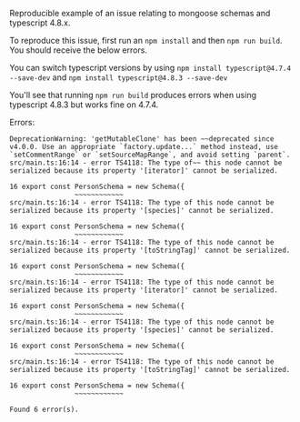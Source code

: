 Reproducible example of an issue relating to mongoose schemas and typescript 4.8.x.

To reproduce this issue, first run an `npm install` and then `npm run build`.  You should receive the below errors.  

You can switch typescript versions by using `npm install typescript@4.7.4 --save-dev` and `npm install typescript@4.8.3 --save-dev` 

You'll see that running `npm run build` produces errors when using typescript 4.8.3 but works fine on 4.7.4.

Errors:
```
DeprecationWarning: 'getMutableClone' has been ~~deprecated since v4.0.0. Use an appropriate `factory.update...` method instead, use `setCommentRange` or `setSourceMapRange`, and avoid setting `parent`.
src/main.ts:16:14 - error TS4118: The type of~~ this node cannot be serialized because its property '[iterator]' cannot be serialized.

16 export const PersonSchema = new Schema({
                ~~~~~~~~~~~~
src/main.ts:16:14 - error TS4118: The type of this node cannot be serialized because its property '[species]' cannot be serialized.

16 export const PersonSchema = new Schema({
                ~~~~~~~~~~~~
src/main.ts:16:14 - error TS4118: The type of this node cannot be serialized because its property '[toStringTag]' cannot be serialized.

16 export const PersonSchema = new Schema({
                ~~~~~~~~~~~~
src/main.ts:16:14 - error TS4118: The type of this node cannot be serialized because its property '[iterator]' cannot be serialized.

16 export const PersonSchema = new Schema({
                ~~~~~~~~~~~~
src/main.ts:16:14 - error TS4118: The type of this node cannot be serialized because its property '[species]' cannot be serialized.

16 export const PersonSchema = new Schema({
                ~~~~~~~~~~~~
src/main.ts:16:14 - error TS4118: The type of this node cannot be serialized because its property '[toStringTag]' cannot be serialized.

16 export const PersonSchema = new Schema({
                ~~~~~~~~~~~~

Found 6 error(s).
```
